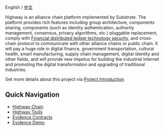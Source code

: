 English / [中文](./README_CN.md)

Highway is an alliance chain platform implemented by Substrate. The platform provides rich features including group architecture, components sharing, components (such as identity authentication, authority management, consensus, privacy algorithms, etc.) pluggable replacement, comply with [Financial distributed ledger technology security](https://www.cfstc.org/bzgk/gk/view/bzxq.jsp?i_id=1855), and cross-chain protocol to communicate with other alliance chains or public chain. It will pay a huge role in digital finance, government transportation, cultural health, smart manufacturing, supply chain management, digital identity and other fields, and will provide new impetus for building the industrial Internet and promoting the digital transformation and upgrading of traditional industries.

Get more details about this project via [Project Introduction](../docs/project.md).

## Quick Navigation

* [Highway Chain](./substrate/README.md)
* [Highway Tools](./tools/README.md)
* [Evidence Contracts](./evidence_contracts/README.md)
* [Evidence Demo](./evidence_demo/README.md)

